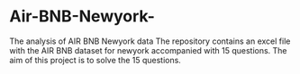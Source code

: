 # Air-BNB-Newyork-
The analysis of AIR BNB Newyork data 
The repository contains an excel file with the AIR BNB dataset for newyork accompanied  with 15 questions.
The aim of this project is to solve the 15 questions.
